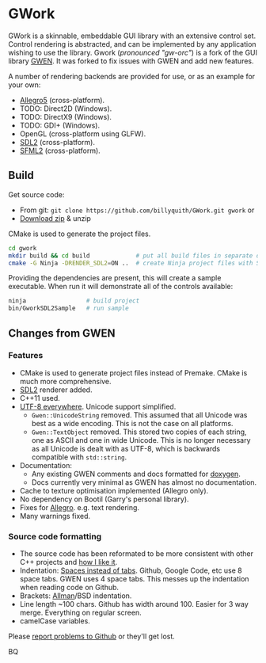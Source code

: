 GWork
=====

GWork is a skinnable, embeddable GUI library with an extensive control set. Control rendering
is abstracted, and can be implemented by any application wishing to use the library.
Gwork (*pronounced "gw-orc"*) is a fork of the GUI library [GWEN][gwen]. It was forked 
to fix issues with GWEN and add new features.

A number of rendering backends are provided for use, or as an example for your own:
 * [Allegro5][al5] (cross-platform).
 * TODO: Direct2D (Windows).
 * TODO: DirectX9 (Windows).
 * TODO: GDI+ (Windows).
 * OpenGL (cross-platform using GLFW).
 * [SDL2][sdl2] (cross-platform).
 * [SFML2][sfml2] (cross-platform).

## Build

Get source code:

* From git: `git clone https://github.com/billyquith/GWork.git gwork` or
* [Download zip](https://github.com/billyquith/GWork/archive/gwork.zip) & unzip

CMake is used to generate the project files.

```bash
cd gwork
mkdir build && cd build             # put all build files in separate directory
cmake -G Ninja -DRENDER_SDL2=ON ..  # create Ninja project files with SDL2 renderer
```

Providing the dependencies are present, this will create a sample executable. When run it will
demonstrate all of the controls available:

```bash
ninja                 # build project
bin/GworkSDL2Sample   # run sample
```

## Changes from GWEN

### Features

* CMake is used to generate project files instead of Premake. CMake is much more
  comprehensive.
* [SDL2][sdl2] renderer added.
* C++11 used.
* [UTF-8 everywhere][5]. Unicode support simplified.
  * `Gwen::UnicodeString` removed. This assumed that all Unicode was best as a 
    wide encoding. This is not the case on all platforms.
  * `Gwen::TextObject` removed. This stored two copies of each string, one as 
    ASCII and one in wide Unicode. This is no longer necessary as all Unicode 
    is dealt with as UTF-8, which is backwards compatible with `std::string`.
* Documentation:
  * Any existing GWEN comments and docs formatted for [doxygen](http://doxygen.org).
  * Docs currently very minimal as GWEN has almost no documentation.
* Cache to texture optimisation implemented (Allegro only).
* No dependency on Bootil (Garry's personal library).
* Fixes for [Allegro][al5]. e.g. text rendering.
* Many warnings fixed.

### Source code formatting
  
* The source code has been reformated to be more consistent with other C++ 
  projects and [how I like it][1].
* Indentation: [Spaces instead of tabs](http://www.jwz.org/doc/tabs-vs-spaces.html).
  Github, Google Code, etc use 8 space tabs. GWEN uses 4 space tabs. This 
  messes up the indentation when reading code on Github.
* Brackets: [Allman][2]/BSD indentation.
* Line length ~100 chars. Github has width around 100. Easier for 
  3 way merge. Everything on regular screen.
* camelCase variables.
  
Please [report problems to Github][7] or they'll get lost.


[gwen]: https://github.com/garrynewman/GWEN
[sdl2]: https://www.libsdl.org/
[sfml2]: http://www.sfml-dev.org
[al5]: http://alleg.sourceforge.net
[1]: http://www.codinghorror.com/blog/2009/04/death-to-the-space-infidels.html "Interesting article on consistency"
[2]: http://en.wikipedia.org/wiki/Indent_style#Allman_style "Not uncommon"
[5]: http://www.utf8everywhere.org "Why you should use UTF8 everywhere."
[6]: http://industriousone.com/premake
[7]: https://github.com/billyquith/GWork/issues "Bugs/Issues"


BQ
